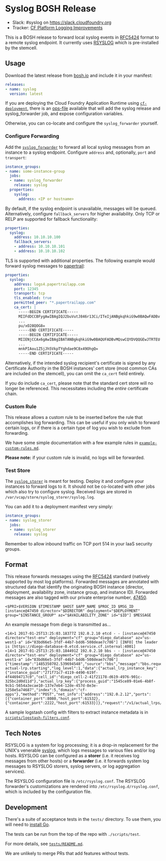 # Syslog BOSH Release
* Slack: #syslog on <https://slack.cloudfoundry.org>
* Tracker: [CF Platform Logging Improvements][tracker]

This is a BOSH release
to forward local syslog events
in [RFC5424][RFC] format
to a remote syslog endpoint.
It currently uses [RSYSLOG](http://www.rsyslog.com/)
which is pre-installed by the stemcell.

## Usage
Download the latest release
from [bosh.io][syslog-bosh-io]
and include it in your manifest:

```yml
releases:
- name: syslog
  version: latest
```

If you are deploying the Cloud Foundry Application Runtime
using [`cf-deployment`][cf-d],
there is an [ops-file][syslog-addon-ops] available
that will add the syslog release and syslog_forwarder job,
and expose configuration variables.

Otherwise, you can co-locate
and configure
the `syslog_forwarder` yourself.

### Configure Forwarding
Add the [`syslog_forwarder`][forwarder-spec-page]
to forward all local syslog messages
from an instance
to a syslog endpoint.
Configure `address` and,
optionally,
`port` and `transport`:

```yml
instance_groups:
- name: some-instance-group
  jobs:
  - name: syslog_forwarder
    release: syslog
  properties:
    syslog:
      address: <IP or hostname>
```

By default,
if the syslog endpoint is unavailable,
messages will be queued.
Alternatively, configure `fallback_servers`
for higher availability.
Only TCP or RELP are supported
for fallback functionality:

```yml
properties:
  syslog:
    address: 10.10.10.100
    fallback_servers:
    - address: 10.10.10.101
    - address: 10.10.10.102
```

TLS is supported
with additional properties.
The following example
would forward syslog messages
to [papertrail](https://papertrailapp.com/):

```yml
properties:
  syslog:
    address: logs4.papertrailapp.com
    port: 12345
    transport: tcp
    tls_enabled: true
    permitted_peer: "*.papertrailapp.com"
    ca_cert: |
      -----BEGIN CERTIFICATE-----
      MIIFdDCCBFygAwIBAgIQJ2buVutJ846r13Ci/ITeIjANBgkqhkiG9w0BAQwFADBv
      ...
      pu/xO28QOG8=
      -----END CERTIFICATE-----
      -----BEGIN CERTIFICATE-----
      MIIENjCCAx6gAwIBAgIBATANBgkqhkiG9w0BAQUFADBvMQswCQYDVQQGEwJTRTEU
      ...
      mnkPIAou1Z5jJh5VkpTYghdae9C8x49OhgQ=
      -----END CERTIFICATE-----
```

Alternatively, if the intended syslog recipient's certificate
is signed by any Certificate Authority
in the BOSH instances' cert store
(most common CAs are included on the stemcell),
you can omit the `ca_cert` field entirely.

If you do include `ca_cert`,
please note that the standard
cert store will no longer be referenced.
This necessitates including
the _entire_ certificate chain.

### Custom Rule
This release allows a custom rule
to be inserted before the rule
that accomplishes log forwarding.
This can be useful if you only wish
to forward certain logs,
or if there is a certain type of log
you wish to exclude from forwarding.

We have some simple documentation
with a few example rules in
[`example-custom-rules.md`](example-custom-rules.md).

**Please note:** if your custom rule is invalid,
no logs will be forwarded.

### Test Store
The [`syslog_storer`][storer-spec-page] is meant for testing.
Deploy it and configure your instances to forward logs to it.
It should not be co-located
with other jobs which also try to configure syslog.
Received logs are stored in `/var/vcap/store/syslog_storer/syslog.log`.

You can add it to a deployment manifest
very simply:

```yml
instance_groups:
- name: syslog_storer
  jobs:
  - name: syslog_storer
    release: syslog
```

Remember to allow inbound traffic
on TCP port 514
in your IaaS security groups.

## Format
This release forwards messages
using the [RFC5424][RFC] standard
(natively supported by most log platforms).
Forwarded messages are annotated
with structured data
that identify the originating BOSH instance
(director, deployment, availability zone, instance group, and instance ID).
Forwarded messages are also tagged with our
private enterprise number, [47450][p-ent-num].

    <$PRI>$VERSION $TIMESTAMP $HOST $APP_NAME $PROC_ID $MSG_ID [instance@47450 director="$DIRECTOR" deployment="$DEPLOYMENT" group="$INSTANCE_GROUP" az="$AVAILABILITY_ZONE" id="$ID"] $MESSAGE

An example message from diego is transmitted as...

    <14>1 2017-01-25T13:25:03.18377Z 192.0.2.10 etcd - - [instance@47450 director="test-env" deployment="cf" group="diego_database" az="us-west1-a" id="83bd66e5-3fdf-44b7-bdd6-508deae7c786"] [INFO] the leader is [https://diego-database-0.etcd.service.cf.internal:4001]
    <14>1 2017-01-25T13:25:03.184491Z 192.0.2.10 bbs - - [instance@47450 director="test-env" deployment="cf" group="diego_database" az="us-west1-a" id="83bd66e5-3fdf-44b7-bdd6-508deae7c786"] {"timestamp":"1485350702.539694548","source":"bbs","message":"bbs.request.start-actual-lrp.starting","log_level":1,"data":{"actual_lrp_instance_key":{"instance_guid":"271f71c7-4119-4490-619f-4f44694717c0","cell_id":"diego_cell-2-41f21178-d619-4976-901c-325bc2d0d11d"},"actual_lrp_key":{"process_guid":"1545ce89-01e6-4b8f-9cb1-5654a3ecae10-137e7eb4-12de-457d-8e3e-1258e5a74687","index":5,"domain":"cf-apps"},"method":"POST","net_info":{"address":"192.0.2.12","ports":[{"container_port":8080,"host_port":61532},{"container_port":2222,"host_port":61533}]},"request":"/v1/actual_lrps/start","session":"418.1"}}

A sample logstash config with filters
to extract instance metadata is in
[`scripts/logstash-filters.conf`](scripts/logstash-filters.conf).

## Tech Notes
RSYSLOG is a system for log processing;
it is a drop-in replacement for the UNIX's venerable [syslog](https://en.wikipedia.org/wiki/Syslog),
which logs messages to various files and/or log hosts.
RSYSLOG can be configured as a **storer**
(i.e. it receives log messages from other hosts)
or a **forwarder**
(i.e. it forwards system log messages
to RSYSLOG storers, syslog servers, or log aggregation services).

The RSYSLOG configuration file is `/etc/rsyslog.conf`.
The RSYSLOG forwarder's customizations
are rendered into `/etc/rsyslog.d/rsyslog.conf`,
which is included by the configuration file.

## Development
There's a suite of acceptance tests
in the `tests/` directory.
To use them, you will need to [install Go][go-installation].

The tests can be run from the top of the repo with
`./scripts/test`.

For more details, see [`tests/README.md`][test-readme].

We are unlikely to merge PRs that add features without tests.

[cf-d]: https://github.com/cloudfoundry/cf-deployment
[forwarder-spec-page]: https://bosh.io/jobs/syslog_forwarder?source=github.com/cloudfoundry/syslog-release
[p-ent-num]: https://www.iana.org/assignments/enterprise-numbers/enterprise-numbers
[go-installation]: https://golang.org/doc/install
[RFC]: https://tools.ietf.org/html/rfc5424
[storer-spec-page]: https://bosh.io/jobs/syslog_storer?source=github.com/cloudfoundry/syslog-release
[syslog-addon-ops]: https://github.com/cloudfoundry/cf-deployment/tree/master/operations/addons
[syslog-bosh-io]: https://bosh.io/releases/github.com/cloudfoundry/syslog-release
[test-readme]: tests/README.md
[tracker]: https://www.pivotaltracker.com/n/projects/2126318
